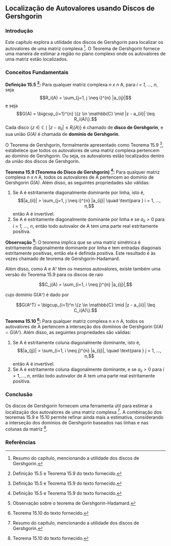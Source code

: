 ## Localização de Autovalores usando Discos de Gershgorin

### Introdução
Este capítulo explora a utilidade dos discos de Gershgorin para localizar os autovalores de uma matriz complexa [^texto:573]. O Teorema de Gershgorin fornece uma maneira de estimar a região no plano complexo onde os autovalores de uma matriz estão localizados.

### Conceitos Fundamentais

**Definição 15.5 [^texto:565]:** Para qualquer matriz complexa *n x n* A, para *i = 1, ..., n*, seja
$$R_i(A) = \sum_{j=1, j \neq i}^{n} |a_{ij}|$$
e seja
$$G(A) = \bigcup_{i=1}^{n} \{z \in \mathbb{C} \mid |z - a_{ii}| \leq R_i(A)\}.$$
Cada disco $\{z \in \mathbb{C} \mid |z - a_{ii}| \leq R_i(A)\}$ é chamado de **disco de Gershgorin**, e sua união *G(A)* é chamada de **domínio de Gershgorin**.

O Teorema de Gershgorin, formalmente apresentado como Teorema 15.9 [^texto:565], estabelece que todos os autovalores de uma matriz complexa pertencem ao domínio de Gershgorin. Ou seja, os autovalores estão localizados dentro da união dos discos de Gershgorin.

**Teorema 15.9 (Teorema do Disco de Gershgorin) [^texto:565]:** Para qualquer matriz complexa *n x n* A, todos os autovalores de A pertencem ao domínio de Gershgorin *G(A)*. Além disso, as seguintes propriedades são válidas:

1.  Se A é estritamente diagonalmente dominante por linha, isto é,
    $$|a_{ii}| > \sum_{j=1, j \neq i}^{n} |a_{ij}| \quad \text{para } i = 1, ..., n,$$
    então A é invertível.
2.  Se A é estritamente diagonalmente dominante por linha e se $a_{ii} > 0$ para *i = 1, ..., n*, então todo autovalor de A tem uma parte real estritamente positiva.

**Observação [^texto:567]:** O teorema implica que se uma matriz simétrica é estritamente diagonalmente dominante por linha e tem entradas diagonais estritamente positivas, então ela é definida positiva. Este resultado é às vezes chamado de teorema de Gershgorin-Hadamard.

Além disso, como A e Aᵀ têm os mesmos autovalores, existe também uma versão do Teorema 15.9 para os discos de raio

$$C_j(A) = \sum_{i=1, i \neq j}^{n} |a_{ij}|,$$

cujo domínio G(Aᵀ) é dado por

$$G(A^T) = \bigcup_{i=1}^n \{z \in \mathbb{C} \mid |z - a_{ii}| \leq C_i(A)\}.$$

**Teorema 15.10 [^texto:568]:** Para qualquer matriz complexa n x n A, todos os autovalores de A pertencem à interseção dos domínios de Gershgorin G(A) ∩ G(Aᵀ). Além disso, as seguintes propriedades são válidas:
1. Se A é estritamente coluna diagonalmente dominante, isto é,
    $$|a_{jj}| > \sum_{i=1, i \neq j}^{n} |a_{ij}|, \quad \text{para } j = 1, ..., n,$$
    então A é invertível.
2. Se A é estritamente coluna diagonalmente dominante, e se $a_{ii} > 0$ para $i = 1, ..., n$, então todo autovalor de A tem uma parte real estritamente positiva.

### Conclusão
Os discos de Gershgorin fornecem uma ferramenta útil para estimar a localização dos autovalores de uma matriz complexa [^texto:573]. A combinação dos teoremas 15.9 e 15.10 permite refinar ainda mais a estimativa, considerando a interseção dos domínios de Gershgorin baseados nas linhas e nas colunas da matriz [^texto:568].

### Referências
[^texto:565]: Definição 15.5 e Teorema 15.9 do texto fornecido.
[^texto:567]: Observação sobre o teorema de Gershgorin-Hadamard.
[^texto:568]: Teorema 15.10 do texto fornecido.
[^texto:573]: Resumo do capítulo, mencionando a utilidade dos discos de Gershgorin.
<!-- END -->